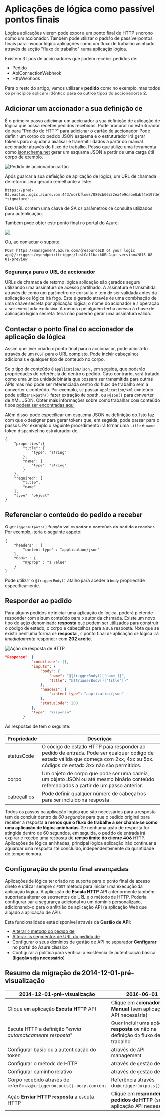 <properties
   pageTitle="Aplicações de lógica como passível pontos finais"
   description="Como criar e configurar acionar os pontos finais e utilizá-los numa aplicação lógica na aplicação de serviço do Azure"
   services="logic-apps"
   documentationCenter=".net,nodejs,java"
   authors="jeffhollan"
   manager="erikre"
   editor=""/>

<tags
   ms.service="logic-apps"
   ms.devlang="multiple"
   ms.topic="article"
   ms.tgt_pltfrm="na"
   ms.workload="integration"
   ms.date="10/18/2016"
   ms.author="jehollan"/>


# <a name="logic-apps-as-callable-endpoints"></a>Aplicações de lógica como passível pontos finais

Lógica aplicações vierem pode expor a um ponto final de HTTP síncrono como um accionador.  Também pode utilizar o padrão de passível pontos finais para invocar lógica aplicações como um fluxo de trabalho aninhado através da acção "fluxo de trabalho" numa aplicação lógica.

Existem 3 tipos de accionadores que podem receber pedidos de:

* Pedido
* ApiConnectionWebhook
* HttpWebhook

Para o resto do artigo, vamos utilizar o **pedido** como no exemplo, mas todos os princípios aplicam idêntico para os outros tipos de accionadores 2.

## <a name="adding-a-trigger-to-your-definition"></a>Adicionar um accionador a sua definição de
É o primeiro passo adicionar um accionador a sua definição de aplicação de lógica que possa receber pedidos recebidos.  Pode procurar no estruturador de para "Pedido de HTTP" para adicionar o cartão de accionador. Pode definir um corpo do pedido JSON esquema e o estruturador irá gerar tokens para o ajudar a analisar e transmitir dados a partir do manual accionador através do fluxo de trabalho.  Posso que utilize uma ferramenta como [jsonschema.net](http://jsonschema.net) gerar um esquema JSON a partir de uma carga útil corpo de exemplo.

![Pedido de accionador cartão][2]

Após guardar a sua definição de aplicação de lógica, um URL de chamada de retorno será gerado semelhante a este:
 
``` text
https://prod-03.eastus.logic.azure.com:443/workflows/080cb66c52ea4e9cabe0abf4e197deff/triggers/myendpointtrigger?*signature*...
```

Este URL contém uma chave de SA os parâmetros de consulta utilizados para autenticação.

Também pode obter este ponto final no portal do Azure:

![][1]

Ou, ao contactar o suporte:

``` text
POST https://management.azure.com/{resourceID of your logic app}/triggers/myendpointtrigger/listCallbackURL?api-version=2015-08-01-preview
```

### <a name="security-for-the-trigger-url"></a>Segurança para o URL de accionador

URLs de chamada de retorno lógica aplicação são gerados segura utilizando uma assinatura de acesso partilhado.  A assinatura é transmitida através de como um parâmetro de consulta e tem de ser validada antes da aplicação de lógica irá fogo.  Este é gerado através de uma combinação de uma chave secreta por aplicação lógica, o nome do acionador e a operação a ser executada exclusiva.  A menos que alguém tenha acesso à chave de aplicação lógica secreta, teria não poderão gerar uma assinatura válida.

## <a name="calling-the-logic-app-triggers-endpoint"></a>Contactar o ponto final do accionador de aplicação de lógica

Assim que tiver criado o ponto final para o accionador, pode acioná-lo através de um `POST` para o URL completo. Pode incluir cabeçalhos adicionais e qualquer tipo de conteúdo no corpo.

Se o tipo de conteúdo é `application/json` , em seguida, que poderão propriedades de referência de dentro o pedido. Caso contrário, será tratado como uma única unidade binária que possam ser transmitida para outras APIs mas não pode ser referenciada dentro do fluxo de trabalho sem a converter o conteúdo.  Por exemplo, se passar `application/xml` conteúdo pode utilizar `@xpath()` fazer extração de xpath, ou `@json()` para converter de XML JSON.  Obter mais informações sobre como trabalhar com conteúdo tipos [podem ser encontradas aqui](app-service-logic-content-type.md)

Além disso, pode especificar um esquema JSON na definição do. Isto faz com que o designer para gerar tokens que, em seguida, pode passar para o passos.  Por exemplo o seguinte procedimento irá tornar uma `title` e `name` token disponível no estruturador de:

```
{
    "properties":{
        "title": {
            "type": "string"
        },
        "name": {
            "type": "string"
        }
    },
    "required": [
        "title",
        "name"
    ],
    "type": "object"
}
```

## <a name="referencing-the-content-of-the-incoming-request"></a>Referenciar o conteúdo do pedido a receber

O `@triggerOutputs()` função vai exportar o conteúdo do pedido a receber. Por exemplo,-teria o seguinte aspeto:

```
{
    "headers" : {
        "content-type" : "application/json"
    },
    "body" : {
        "myprop" : "a value"
    }
}
```

Pode utilizar o `@triggerBody()` atalho para aceder a `body` propriedade especificamente. 

## <a name="responding-to-the-request"></a>Responder ao pedido

Para alguns pedidos de iniciar uma aplicação de lógica, poderá pretende responder com algum conteúdo para o autor da chamada. Existe um novo tipo de ação denominado **resposta** que podem ser utilizados para construir o código de estado, o corpo e cabeçalhos para a sua resposta. Nota que se existir nenhuma forma de **resposta** , o ponto final de aplicação de lógica irá *imediatamente* responder com **202 aceite**.

![Ação de resposta de HTTP][3]

``` json
"Response": {
            "conditions": [],
            "inputs": {
                "body": {
                    "name": "@{triggerBody()['name']}",
                    "title": "@{triggerBody()['title']}"
                },
                "headers": {
                    "content-type": "application/json"
                },
                "statusCode": 200
            },
            "type": "Response"
        }
```

As respostas de tem o seguinte:

| Propriedade | Descrição |
| -------- | ----------- |
| statusCode | O código de estado HTTP para responder ao pedido de entrada. Pode ser qualquer código de estado válida que começa com 2xx, 4xx ou 5xx. códigos de estado 3xx não são permitidos. | 
| corpo | Um objeto de corpo que pode ser uma cadeia, um objeto JSON ou até mesmo binário conteúdo referenciados a partir de um passo anterior. | 
| cabeçalhos | Pode definir qualquer número de cabeçalhos para ser incluído na resposta | 

Todos os passos na aplicação lógica que são necessários para a resposta tem de concluir dentro de *60 segundos* para que o pedido original para receber a resposta **a menos que o fluxo de trabalho a ser chama-se como uma aplicação de lógica aninhadas**. Se nenhuma ação de resposta for atingida dentro de 60 segundos, em seguida, o pedido de entrada irá expirar e recebe uma resposta de **tempo limite do cliente 408** HTTP.  Aplicações de lógica aninhadas, principal lógica aplicação irão continuar a aguardar uma resposta até concluído, independentemente da quantidade de tempo demora.

## <a name="advanced-endpoint-configuration"></a>Configuração de ponto final avançadas

Aplicações de lógica ter criado no suporte para o ponto final de acesso direto e utilizar sempre o `POST` método para iniciar uma execução da aplicação lógica. A aplicação de **Escuta HTTP** API anteriormente também suportada alterar os segmentos de URL e o método de HTTP. Poderia configurar par a segurança adicional ou um domínio personalizado, adicionando-o para o anfitrião de aplicação API (a aplicação Web que alojado a aplicação de API). 

Esta funcionalidade está disponível através da **Gestão de API**:
* [Alterar o método do pedido de](https://msdn.microsoft.com/library/azure/dn894085.aspx#SetRequestMethod)
* [Alterar os segmentos de URL do pedido de](https://msdn.microsoft.com/library/azure/7406a8ce-5f9c-4fae-9b0f-e574befb2ee9#RewriteURL)
* Configurar o seus domínios de gestão de API no separador **Configurar** no portal do Azure clássico
* Configurar a política para verificar a existência de autenticação básica (**ligação seja necessário**)

## <a name="summary-of-migration-from-2014-12-01-preview"></a>Resumo da migração de 2014-12-01-pré-visualização

|  2014-12-01-pré-visualização | 2016-06-01 |
|---------------------|--------------------|
| Clique em aplicação **Escuta HTTP** API | Clique em **acionador Manual** (sem aplicação API necessária) |
| Escuta HTTP a definição "*envia automaticamente resposta*" | Quer incluir uma ação de **resposta** ou não na definição do fluxo de trabalho |
| Configurar basic ou a autenticação do token | através de API management |
| Configurar o método de HTTP | através de gestão de API |
| Configurar caminho relativo | através de gestão de API |
| Corpo recebido através de referência`@triggerOutputs().body.Content` | Referência através do`@triggerOutputs().body` |
| Ação **Enviar HTTP resposta** a escuta HTTP | Clique em **responder a pedidos de HTTP** (sem aplicação API necessária)


[1]: ./media/app-service-logic-http-endpoint/manualtriggerurl.png
[2]: ./media/app-service-logic-http-endpoint/manualtrigger.png
[3]: ./media/app-service-logic-http-endpoint/response.png
